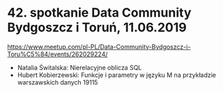 ﻿# 42. spotkanie Data Community Bydgoszcz i Toruń, 11.06.2019

https://www.meetup.com/pl-PL/Data-Community-Bydgoszcz-i-Toru%C5%84/events/262029224/

- Natalia Świtalska: Nierelacyjne oblicza SQL
- Hubert Kobierzewski: Funkcje i parametry w języku M na przykładzie warszawskich danych 19115